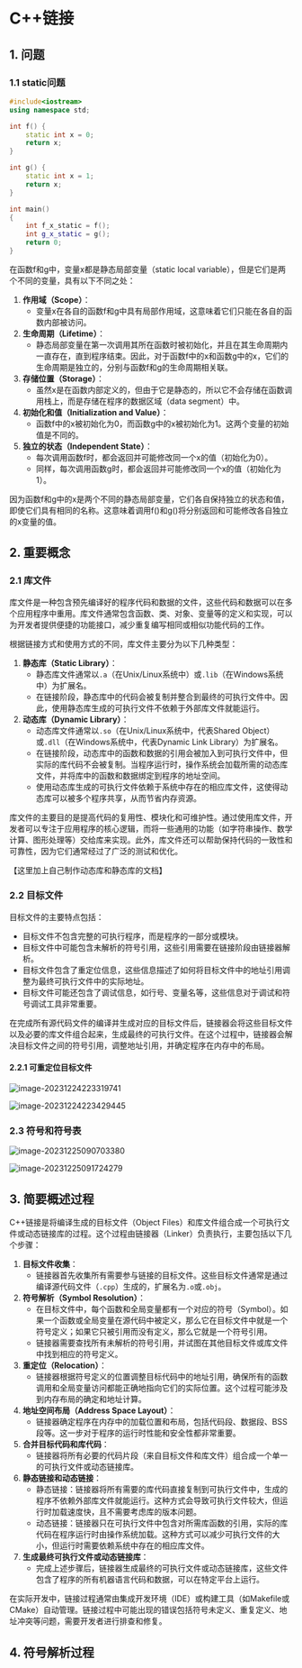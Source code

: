 # C++链接

## 1. 问题

### 1.1 static问题

```c++
#include<iostream>
using namespace std;

int f() {
    static int x = 0;
    return x;
}

int g() {
    static int x = 1;
    return x;
}

int main()
{
    int f_x_static = f();
    int g_x_static = g();
    return 0;
}
```

在函数f和g中，变量x都是静态局部变量（static local variable），但是它们是两个不同的变量，具有以下不同之处：

1. **作用域（Scope）**：
   - 变量x在各自的函数f和g中具有局部作用域，这意味着它们只能在各自的函数内部被访问。
2. **生命周期（Lifetime）**：
   - 静态局部变量在第一次调用其所在函数时被初始化，并且在其生命周期内一直存在，直到程序结束。因此，对于函数f中的x和函数g中的x，它们的生命周期是独立的，分别与函数f和g的生命周期相关联。
3. **存储位置（Storage）**：
   - 虽然x是在函数内部定义的，但由于它是静态的，所以它不会存储在函数调用栈上，而是存储在程序的数据区域（data segment）中。
4. **初始化和值（Initialization and Value）**：
   - 函数f中的x被初始化为0，而函数g中的x被初始化为1。这两个变量的初始值是不同的。
5. **独立的状态（Independent State）**：
   - 每次调用函数f时，都会返回并可能修改同一个x的值（初始化为0）。
   - 同样，每次调用函数g时，都会返回并可能修改同一个x的值（初始化为1）。

因为函数f和g中的x是两个不同的静态局部变量，它们各自保持独立的状态和值，即使它们具有相同的名称。这意味着调用f()和g()将分别返回和可能修改各自独立的x变量的值。

## 2. 重要概念

### 2.1 库文件

库文件是一种包含预先编译好的程序代码和数据的文件，这些代码和数据可以在多个应用程序中重用。库文件通常包含函数、类、对象、变量等的定义和实现，可以为开发者提供便捷的功能接口，减少重复编写相同或相似功能代码的工作。

根据链接方式和使用方式的不同，库文件主要分为以下几种类型：

1. **静态库（Static Library）**：
   - 静态库文件通常以`.a`（在Unix/Linux系统中）或`.lib`（在Windows系统中）为扩展名。
   - 在链接阶段，静态库中的代码会被复制并整合到最终的可执行文件中。因此，使用静态库生成的可执行文件不依赖于外部库文件就能运行。
2. **动态库（Dynamic Library）**：
   - 动态库文件通常以`.so`（在Unix/Linux系统中，代表Shared Object）或`.dll`（在Windows系统中，代表Dynamic Link Library）为扩展名。
   - 在链接阶段，动态库中的函数和数据的引用会被加入到可执行文件中，但实际的库代码不会被复制。当程序运行时，操作系统会加载所需的动态库文件，并将库中的函数和数据绑定到程序的地址空间。
   - 使用动态库生成的可执行文件依赖于系统中存在的相应库文件，这使得动态库可以被多个程序共享，从而节省内存资源。

库文件的主要目的是提高代码的复用性、模块化和可维护性。通过使用库文件，开发者可以专注于应用程序的核心逻辑，而将一些通用的功能（如字符串操作、数学计算、图形处理等）交给库来实现。此外，库文件还可以帮助保持代码的一致性和可靠性，因为它们通常经过了广泛的测试和优化。

【这里加上自己制作动态库和静态库的文档】

### 2.2 目标文件

目标文件的主要特点包括：

- 目标文件不包含完整的可执行程序，而是程序的一部分或模块。
- 目标文件中可能包含未解析的符号引用，这些引用需要在链接阶段由链接器解析。
- 目标文件包含了重定位信息，这些信息描述了如何将目标文件中的地址引用调整为最终可执行文件中的实际地址。
- 目标文件可能还包含了调试信息，如行号、变量名等，这些信息对于调试和符号调试工具非常重要。

在完成所有源代码文件的编译并生成对应的目标文件后，链接器会将这些目标文件以及必要的库文件组合起来，生成最终的可执行文件。在这个过程中，链接器会解决目标文件之间的符号引用，调整地址引用，并确定程序在内存中的布局。

#### 2.2.1 可重定位目标文件

![image-20231224223319741](C++链接.assets/image-20231224223319741.png) 

![image-20231224223429445](C++链接.assets/image-20231224223429445.png) 

### 2.3 符号和符号表

![image-20231225090703380](C++链接.assets/image-20231225090703380.png) 

![image-20231225091724279](C++链接.assets/image-20231225091724279.png) 

## 3. 简要概述过程

C++链接是将编译生成的目标文件（Object Files）和库文件组合成一个可执行文件或动态链接库的过程。这个过程由链接器（Linker）负责执行，主要包括以下几个步骤：

1. **目标文件收集**：
   - 链接器首先收集所有需要参与链接的目标文件。这些目标文件通常是通过编译源代码文件（`.cpp`）生成的，扩展名为`.o`或`.obj`。
2. **符号解析（Symbol Resolution）**：
   - 在目标文件中，每个函数和全局变量都有一个对应的符号（Symbol）。如果一个函数或全局变量在源代码中被定义，那么它在目标文件中就是一个符号定义；如果它只被引用而没有定义，那么它就是一个符号引用。
   - 链接器需要查找所有未解析的符号引用，并试图在其他目标文件或库文件中找到相应的符号定义。
3. **重定位（Relocation）**：
   - 链接器根据符号定义的位置调整目标代码中的地址引用，确保所有的函数调用和全局变量访问都能正确地指向它们的实际位置。这个过程可能涉及到内存布局的确定和地址计算。
4. **地址空间布局（Address Space Layout）**：
   - 链接器确定程序在内存中的加载位置和布局，包括代码段、数据段、BSS段等。这一步对于程序的运行时性能和安全性都非常重要。
5. **合并目标代码和库代码**：
   - 链接器将所有必要的代码片段（来自目标文件和库文件）组合成一个单一的可执行文件或动态链接库。
6. **静态链接和动态链接**：
   - 静态链接：链接器将所有需要的库代码直接复制到可执行文件中，生成的程序不依赖外部库文件就能运行。这种方式会导致可执行文件较大，但运行时加载速度快，且不需要考虑库的版本问题。
   - 动态链接：链接器只在可执行文件中包含对所需库函数的引用，实际的库代码在程序运行时由操作系统加载。这种方式可以减少可执行文件的大小，但运行时需要依赖系统中存在的相应库文件。
7. **生成最终可执行文件或动态链接库**：
   - 完成上述步骤后，链接器生成最终的可执行文件或动态链接库，这些文件包含了程序的所有机器语言代码和数据，可以在特定平台上运行。

在实际开发中，链接过程通常由集成开发环境（IDE）或构建工具（如Makefile或CMake）自动管理。链接过程中可能出现的错误包括符号未定义、重复定义、地址冲突等问题，需要开发者进行排查和修复。

## 4. 符号解析过程



